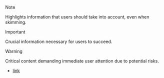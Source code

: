 > [!NOTE]
> Highlights information that users should take into account, even when skimming.

> [!IMPORTANT]
> Crucial information necessary for users to succeed.

> [!WARNING]
> Critical content demanding immediate user attention due to potential risks.

- [link](https://docs.github.com/fr/get-started/writing-on-github/getting-started-with-writing-and-formatting-on-github/basic-writing-and-formatting-syntax)
